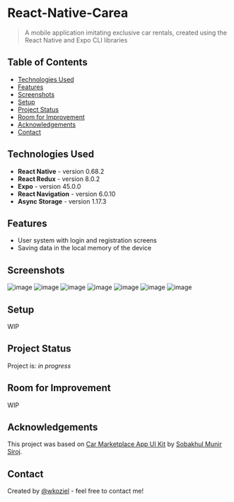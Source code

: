 # React-Native-Carea
> A mobile application imitating exclusive car rentals, created using the React Native and Expo CLI libraries

## Table of Contents
* [Technologies Used](#technologies-used)
* [Features](#features)
* [Screenshots](#screenshots)
* [Setup](#setup)
* [Project Status](#project-status)
* [Room for Improvement](#room-for-improvement)
* [Acknowledgements](#acknowledgements)
* [Contact](#contact)
<!-- * [License](#license) -->

## Technologies Used
- **React Native** - version 0.68.2
- **React Redux** - version 8.0.2
- **Expo** - version 45.0.0
- **React Navigation** - version 6.0.10
- **Async Storage** - version 1.17.3


## Features
- User system with login and registration screens
- Saving data in the local memory of the device


## Screenshots
![image](https://user-images.githubusercontent.com/44378819/177730071-cac57191-df2a-40a5-947a-efaf01634880.png)
![image](https://user-images.githubusercontent.com/44378819/177730126-34606bba-fd25-41f2-a3be-f04d6bbe7393.png)
![image](https://user-images.githubusercontent.com/44378819/177730177-4b03200b-c844-425f-8656-fd85ea05e493.png)
![image](https://user-images.githubusercontent.com/44378819/177730209-3d5bd81e-f87a-411e-be06-30937ca8d36a.png)
![image](https://user-images.githubusercontent.com/44378819/177730297-42cf45c3-5962-4676-ab08-58028347df04.png)
![image](https://user-images.githubusercontent.com/44378819/177730383-03a969c2-8fcf-4c1f-a501-d00a837d5583.png)
![image](https://user-images.githubusercontent.com/44378819/177730435-ec92ef3b-2674-4e3c-8bc8-5e4fe5987f91.png)

## Setup
WIP


## Project Status
Project is: _in progress_ 


## Room for Improvement
WIP

## Acknowledgements
This project was based on [Car Marketplace App UI Kit](https://www.figma.com/community/file/1119336453480982797) by [Sobakhul Munir Siroj](https://www.figma.com/@MunirSr).


## Contact
Created by [@wkoziel](https://github.com/wkoziel) - feel free to contact me!
